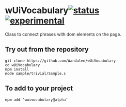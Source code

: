 
# wUiVocabulary[![status](https://github.com/Wandalen/wUiVocabulary/workflows/publish/badge.svg)](https://github.com/Wandalen/wUiVocabulary/actions?query=workflow%3Apublish) [![experimental](https://img.shields.io/badge/stability-experimental-orange.svg)](https://github.com/emersion/stability-badges#experimental)

Class to connect phrases with dom elements on the page.

## Try out from the repository
```
git clone https://github.com/Wandalen/wUiVocabulary
cd wUiVocabulary
npm install
node sample/trivial/Sample.s
```

## To add to your project
```
npm add 'wuivocabulary@alpha'
```

